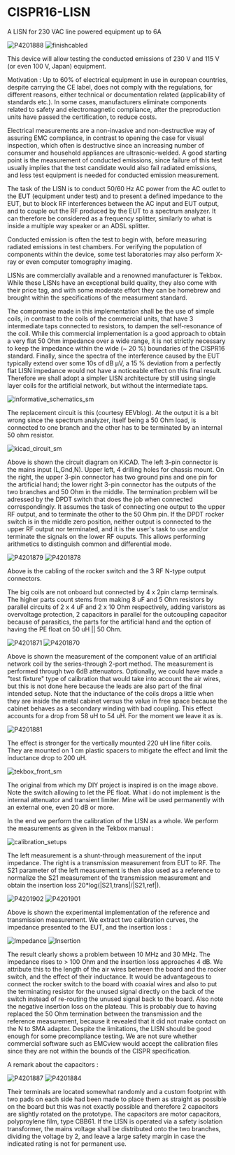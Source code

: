 # CISPR16-LISN
A LISN for 230 VAC line powered equipment up to 6A

![P4201888](https://github.com/user-attachments/assets/df4e97fd-c0b7-4463-a6cc-72a9f0767e50) ![finishcabled](https://github.com/user-attachments/assets/14c89458-e1be-4569-aa79-b89adeecce67)


This device will allow testing the conducted emissions of 230 V and 115 V (or even 100 V, Japan) equipment.

Motivation : Up to 60% of electrical equipment in use in european countries, despite carrying the CE label, does not comply with the regulations, for different reasons, either technical or documentation related (applicability of standards etc.). In some cases, manufacturers eliminate components related to safety and electromagnetic compliance, after the preproduction units have passed the certification, to reduce costs.

Electrical measurements are a non-invasive and non-destructive way of assuring EMC compliance, in contrast to opening the case for visual inspection, which often is destructive since an increasing number of consumer and household appliances are ultrasonic-welded. A good starting point is the measurement of conducted emissions, since failure of this test usually implies that the test candidate would also fail radiated emissions, and less test equipment is needed for conducted emission measurement.

The task of the LISN is to conduct 50/60 Hz AC power from the AC outlet to the EUT (equipment under test) and to present a defined impedance to the EUT, but to block RF interferences between the AC input and EUT output, and to couple out the RF produced by the EUT to a spectrum analyzer. It can therefore be considered as a frequency splitter, similarly to what is inside a multiple way speaker or an ADSL splitter.

Conducted emission is often the test to begin with, before measuring radiated emissions in test chambers. For verifying the population of components within the device, some test laboratories may also perform X-ray or even computer tomography imaging.

LISNs are commercially available and a renowned manufacturer is Tekbox. While these LISNs have an exceptional build quality, they also come with their price tag, and with some moderate effort they can be homebrew and brought within the specifications of the measurment standard.

The compromise made in this implementation shall be the use of simple coils, in contrast to the coils of the commercial units, that have 3 intermediate taps connected to resistors, to dampen the self-resonance of the coil. While this commercial implementation is a good approach to obtain a very flat 50 Ohm impedance over a wide range, it is not strictly necessary to keep the impedance within the wide (~ 20 %) boundaries of the CISPR16 standard. Finally, since the spectra of the interference caused by the EUT typically extend over some 10s of dB µV, a 15 % deviation from a perfectly flat LISN impedance would not have a noticeable effect on this final result. Therefore we shall adopt a simpler LISN architecture by still using single layer coils for the artificial network, but without the intermediate taps.

![informative_schematics_sm](https://github.com/user-attachments/assets/5ca811f7-7cb7-415b-bc85-efa82a105afc)

The replacement circuit is this (courtesy EEVblog). At the output it is a bit wrong since the spectrum analyzer, itself being a 50 Ohm load, is connected to one branch and the other has to be terminated by an internal 50 ohm resistor.

![kicad_circuit_sm](https://github.com/user-attachments/assets/2f514313-fe99-48f6-8004-219796ece34a)

Above is shown the circuit diagram on KiCAD. The left 3-pin connector is the mains input (L,Gnd,N). Upper left, 4 drilling holes for chassis mount. On the right, the upper 3-pin connector has two ground pins and one pin for the artificial hand; the lower right 3-pin connector has the outputs of the two branches and 50 Ohm in the middle.  The termination problem will be adressed by the DPDT switch that does the job when connected correspondingly. It assumes the task of connecting one output to the upper RF output, and to terminate the other to the 50 Ohm pin. If the DPDT rocker switch is in the middle zero position, neither output is connected to the upper RF output nor terminated, and it is the user's task to use and/or terminate the signals on the lower RF ouputs. This allows performing arithmetics to distinguish common and differential mode.

![P4201879](https://github.com/user-attachments/assets/dd4885bc-3fc7-4dee-af39-0a8d74f6c2ff) ![P4201878](https://github.com/user-attachments/assets/cfb5b6eb-7c66-4b39-ae2c-7089bd6f81c3)

Above is the cabling of the rocker switch and the 3 RF N-type output connectors.

The big coils are not onboard but connected by 4 x 2pin clamp terminals. The higher parts count stems from making 8 uF and 5 Ohm resistors by parallel circuits of 2 x 4 uF and 2 x 10 Ohm respectively, adding varistors as overvoltage protection, 2 capacitors in parallel for the outcoupling capacitor because of parasitics, the parts for the artificial hand and the option of having the PE float on 50 uH || 50 Ohm.

![P4201871](https://github.com/user-attachments/assets/bcdcc090-6d13-4264-927b-2b508ce3e617)  ![P4201870](https://github.com/user-attachments/assets/cdb38440-55e5-4799-bd56-ce7b6ac3c377)

Above is shown the measurement of the component value of an artificial network coil by the series-through 2-port method. The measurement is performed through two 6dB attenuators. Optionally, we could have made a "test fixture" type of calibration that would take into account the air wires, but this is not done here because the leads are also part of the final intended setup. Note that the inductance of the coils drops a little when they are inside the metal cabinet versus the value in free space because the cabinet behaves as a secondary winding with bad coupling. This effect accounts for a drop from 58 uH to 54 uH. For the moment we leave it as is.

![P4201881](https://github.com/user-attachments/assets/bde0ca7c-efca-44be-83c5-5ff68280ec65)

The effect is stronger for the vertically mounted 220 uH line filter coils. They are mounted on 1 cm plastic spacers to mitigate the effect and limit the inductance drop to 200 uH.

![tekbox_front_sm](https://github.com/user-attachments/assets/928bf441-2746-43fe-946f-5e7c84e7800e)

The original from which my DIY project is inspired is on the image above. Note the switch allowing to let the PE float. What i do not implement is the internal attenuator and transient limiter. Mine will be used permanently with an external one, even 20 dB or more.

In the end we perform the calibration of the LISN as a whole. We perform the measurements as given in the Tekbox manual :

![calibration_setups](https://github.com/user-attachments/assets/c79731e6-b178-4891-85a3-2a092f6ac03e)

The left measurement is a shunt-through measurement of the input impedance. The right is a transmission measurement from EUT to RF. The S21 parameter of the left measurement is then also used as a reference to normalize the S21 measurement of the transmission measurement and obtain the insertion loss 20*log(|S21,trans|/|S21,ref|).

![P4201902](https://github.com/user-attachments/assets/47d27624-2e76-449a-9a24-22d8951756a7) ![P4201901](https://github.com/user-attachments/assets/478d3123-56d8-48f8-a97b-711581ed47c3)



Above is shown the experimental implementation of the reference and transmission measurement. We extract two calibration curves, the impedance presented to the EUT, and the insertion loss :

![Impedance](https://github.com/user-attachments/assets/9b164492-b37f-4e6a-93c3-44959545da60) ![Insertion](https://github.com/user-attachments/assets/3f69aa7c-b1a4-41d5-92d3-6c78f5fd5b3f)



The result clearly shows a problem between 10 MHz and 30 MHz. The impedance rises to > 100 Ohm and the insertion loss approaches 4 dB. We attribute this to the length of the air wires between the board and the rocker switch, and the effect of their inductance. It would be advantageous to connect the rocker switch to the board with coaxial wires and also to put the terminating resistor for the unused signal directly on the back of the switch instead of re-routing the unused signal back to the board. Also note the negative insertion loss on the plateau. This is probably due to having replaced the 50 Ohm termination between the transmission and the reference measurement, because it revealed that it did not make contact on the N to SMA adapter. Despite the limitations, the LISN should be good enough for some precompliance testing. We are not sure whether commercial software such as EMCview would accept the calibration files since they are not within the bounds of the CISPR specification.

A remark about the capacitors :

![P4201887](https://github.com/user-attachments/assets/9d48455a-4d09-406e-9be9-14737cf1c724) ![P4201884](https://github.com/user-attachments/assets/e4a14d56-5171-4c1f-8543-a0225ffd19ab)

Their terminals are located somewhat randomly and a custom footprint with two pads on each side had been made to place them as straight as possible on the board but this was not exactly possible and therefore 2 capacitors are slightly rotated on the prototype. The capacitors are motor capacitors, polyproylene film, type CBB61. If the LISN is operated via a safety isolation transformer, the mains voltage shall be distributed onto the two branches, dividing the voltage by 2, and leave a large safety margin in case the indicated rating is not for permanent use.



